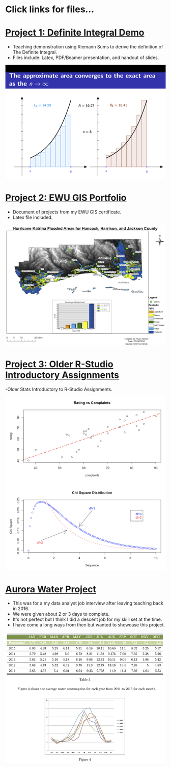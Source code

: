 # Click links for files...

# [Project 1: Definite Integral Demo](https://github.com/ryanallison/Riemann-Sums-Teaching-Demo.git)
- Teaching demonstration using Riemann Sums to derive the definition of The Definite Integral.
- Files include: Latex, PDF/Beamer presentation, and handout of slides.

![](images/Riemann%20Sums%20Image.png)


# [Project 2: EWU GIS Portfolio](https://github.com/ryanallison/EWU-GIS-Portfolio.git)
- Document of projects from my EWU GIS certificate.
- Latex file included.

![](images/GIS%20Image.png)


# [Project 3: Older R-Studio Introductory Assignments](https://github.com/ryanallison/Older-R-Studio-.git)
-Older Stats Introductory to R-Studio Assignments.

![](images/R%20Studio%20Image.png)

# [Aurora Water Project](https://github.com/ryanallison/Aurora-Water-Project.git)
- This was for a my data analyst job interview after leaving teaching back in 2016.
- We were given about 2 or 3 days to complete.
- It's not perfect but I think I did a descent job for my skill set at the time.
- I have come a long ways from then but wanted to showcase this project.

![](images/Water%20Project%20Image.png)
